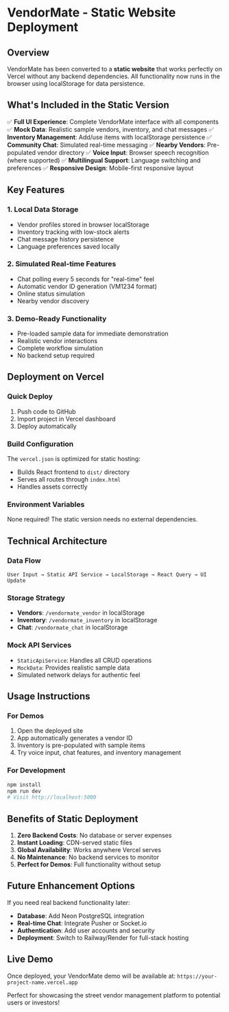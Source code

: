 # VendorMate - Static Website Deployment

## Overview

VendorMate has been converted to a **static website** that works perfectly on Vercel without any backend dependencies. All functionality now runs in the browser using localStorage for data persistence.

## What's Included in the Static Version

✅ **Full UI Experience**: Complete VendorMate interface with all components
✅ **Mock Data**: Realistic sample vendors, inventory, and chat messages
✅ **Inventory Management**: Add/use items with localStorage persistence
✅ **Community Chat**: Simulated real-time messaging
✅ **Nearby Vendors**: Pre-populated vendor directory
✅ **Voice Input**: Browser speech recognition (where supported)
✅ **Multilingual Support**: Language switching and preferences
✅ **Responsive Design**: Mobile-first responsive layout

## Key Features

### 1. **Local Data Storage**
- Vendor profiles stored in browser localStorage
- Inventory tracking with low-stock alerts
- Chat message history persistence
- Language preferences saved locally

### 2. **Simulated Real-time Features**
- Chat polling every 5 seconds for "real-time" feel
- Automatic vendor ID generation (VM1234 format)
- Online status simulation
- Nearby vendor discovery

### 3. **Demo-Ready Functionality**
- Pre-loaded sample data for immediate demonstration
- Realistic vendor interactions
- Complete workflow simulation
- No backend setup required

## Deployment on Vercel

### Quick Deploy
1. Push code to GitHub
2. Import project in Vercel dashboard
3. Deploy automatically

### Build Configuration
The `vercel.json` is optimized for static hosting:
- Builds React frontend to `dist/` directory
- Serves all routes through `index.html`
- Handles assets correctly

### Environment Variables
None required! The static version needs no external dependencies.

## Technical Architecture

### Data Flow
```
User Input → Static API Service → LocalStorage → React Query → UI Update
```

### Storage Strategy
- **Vendors**: `/vendormate_vendor` in localStorage
- **Inventory**: `/vendormate_inventory` in localStorage  
- **Chat**: `/vendormate_chat` in localStorage

### Mock API Services
- `StaticApiService`: Handles all CRUD operations
- `MockData`: Provides realistic sample data
- Simulated network delays for authentic feel

## Usage Instructions

### For Demos
1. Open the deployed site
2. App automatically generates a vendor ID
3. Inventory is pre-populated with sample items
4. Try voice input, chat features, and inventory management

### For Development
```bash
npm install
npm run dev
# Visit http://localhost:5000
```

## Benefits of Static Deployment

1. **Zero Backend Costs**: No database or server expenses
2. **Instant Loading**: CDN-served static files
3. **Global Availability**: Works anywhere Vercel serves
4. **No Maintenance**: No backend services to monitor
5. **Perfect for Demos**: Full functionality without setup

## Future Enhancement Options

If you need real backend functionality later:
- **Database**: Add Neon PostgreSQL integration
- **Real-time Chat**: Integrate Pusher or Socket.io
- **Authentication**: Add user accounts and security
- **Deployment**: Switch to Railway/Render for full-stack hosting

## Live Demo
Once deployed, your VendorMate demo will be available at:
`https://your-project-name.vercel.app`

Perfect for showcasing the street vendor management platform to potential users or investors!
